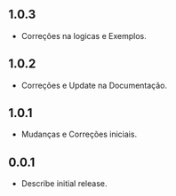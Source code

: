 ## 1.0.3

- Correções na logicas e Exemplos.

## 1.0.2

- Correções e Update na Documentação.

## 1.0.1

- Mudanças e Correções iniciais.

## 0.0.1

- Describe initial release.
